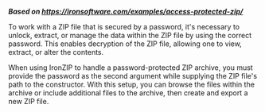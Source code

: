 ***Based on <https://ironsoftware.com/examples/access-protected-zip/>***

To work with a ZIP file that is secured by a password, it's necessary to unlock, extract, or manage the data within the ZIP file by using the correct password. This enables decryption of the ZIP file, allowing one to view, extract, or alter the contents.

When using IronZIP to handle a password-protected ZIP archive, you must provide the password as the second argument while supplying the ZIP file's path to the constructor. With this setup, you can browse the files within the archive or include additional files to the archive, then create and export a new ZIP file.
